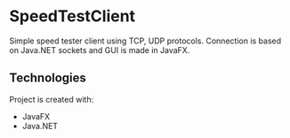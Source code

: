# SpeedTestClient
Simple speed tester client using TCP, UDP protocols. Connection is based on Java.NET sockets and GUI is made in JavaFX.
	
## Technologies
Project is created with:
* JavaFX
* Java.NET
